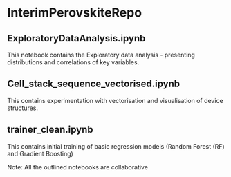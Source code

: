 # InterimPerovskiteRepo

## ExploratoryDataAnalysis.ipynb 
This notebook contains the Exploratory data analysis - presenting distributions and correlations of key variables.

## Cell_stack_sequence_vectorised.ipynb
This contains experimentation with vectorisation and visualisation of device structures.

## trainer_clean.ipynb
This contains initial training of basic regression models (Random Forest (RF) and Gradient Boosting)

Note: All the outlined notebooks are collaborative
